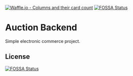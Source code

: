 [![Waffle.io - Columns and their card count](https://badge.waffle.io/dergey/auction-backend.svg?columns=all)](https://waffle.io/dergey/auction-backend)
[![FOSSA Status](https://app.fossa.io/api/projects/git%2Bgithub.com%2Fdergey%2Fauction-backend.svg?type=shield)](https://app.fossa.io/projects/git%2Bgithub.com%2Fdergey%2Fauction-backend?ref=badge_shield)

# Auction Backend

Simple electronic commerce project.


## License
[![FOSSA Status](https://app.fossa.io/api/projects/git%2Bgithub.com%2Fdergey%2Fauction-backend.svg?type=large)](https://app.fossa.io/projects/git%2Bgithub.com%2Fdergey%2Fauction-backend?ref=badge_large)